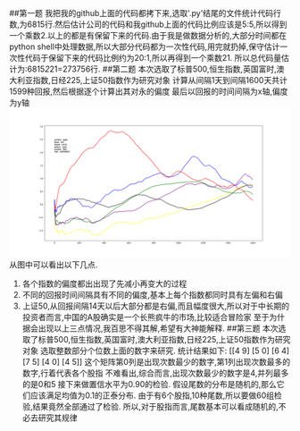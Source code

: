 ##第一题
我把我的github上面的代码都拷下来,选取'.py'结尾的文件统计代码行数,为6815行.然后估计公司的代码和我github上面的代码比例应该是5:5,所以得到一个乘数2.以上的都是有保留下来的代码.由于我是做数据分析的,大部分时间都在python shell中处理数据,所以大部分代码都为一次性代码,用完就扔掉,保守估计一次性代码于保留下来的代码比例约为20:1,所以再得到一个乘数21.
所以总代码量估计为:6815*2*21=273756行.
##第二题
本次选取了标普500,恒生指数,英国富时,澳大利亚指数,日经225,上证50指数作为研究对象
计算从间隔1天到间隔1600天共计1599种回报,然后根据逐个计算出其对永的偏度
最后以回报的时间间隔为x轴,偏度为y轴![画图](https://github.com/liangoy/tmp_stock/blob/master/skew.png)
从图中可以看出以下几点.
1. 各个指数的偏度都出出现了先减小再变大的过程
2. 不同的回报时间间隔具有不同的偏度,基本上每个指数都同时具有左偏和右偏
3. 上证50,从回报间隔14天以后大部分都是右偏,而且幅度很大,所以对于中长期的投资者而言,中国的A股确实是一个长熊疯牛的市场,比较适合冒险家
至于为什据会出现以上三点情况,我百思不得其解,希望有大神能解释.
##第三题
本次选取了标普500,恒生指数,英国富时,澳大利亚指数,日经225,上证50指数作为研究对象
选取整数部分个位数上面的数字来研究.
统计结果如下:
[[4 9]
 [5 0]
 [6 4]
 [7 5]
 [4 0]
 [4 5]]
这个矩阵第0列是出现次数最少的数字,第1列出现次数最多的数字,行着代表各个股指
不难看出,综合而言,出现次数最少的数字是4,并列最多的是0和5
接下来做置信水平为0.90的检验.
假设尾数的分布是随机的,那么它们应该满足均值为0.1的正泰分布.
由于有6个股指,10种尾数,所以要做60组检验,结果竟然全部通过了检验.
所以,对于股指而言,尾数基本可以看成随机的,不必去研究其规律
